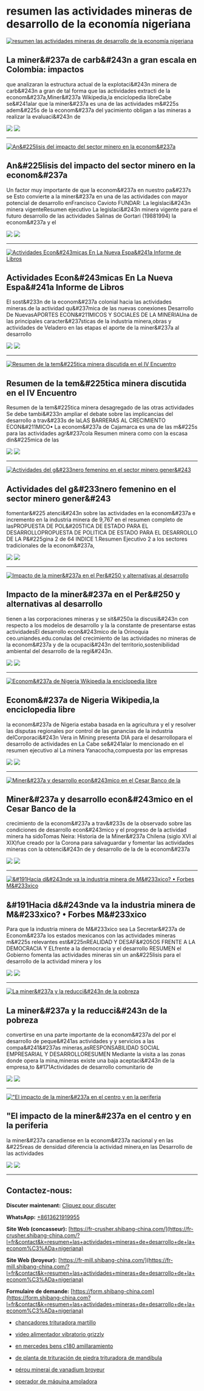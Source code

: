 # resumen las actividades mineras de desarrollo de la economía nigeriana

<a href="https://swt.shibang-china.com/?l=fr&img&k=resumen+las+actividades+mineras+de+desarrollo+de+la+econom%C3%ADa+nigeriana" target="_blank">![resumen las actividades mineras de desarrollo de la economía nigeriana](http://static.shibang-china.com/all-800x300/1524.jpg)</a>

## La miner&#237a de carb&#243n a gran escala en Colombia: impactos
que analizaran la estructura actual de la explotaci&#243n minera de carb&#243n a gran de tal forma que las actividades extracti de la econom&#237a,Miner&#237a Wikipedia,la enciclopedia libreCabe se&#241alar que la miner&#237a es una de las actividades m&#225s adem&#225s de la econom&#237a del yacimiento obligan a las mineras a realizar la evaluaci&#243n de


<a href="https://whatsapp.shibangsoft.com/WhatsApp.php" target="_blank" title="WhatsApp">![](http://static.shibang-china.com/icon/whatsapp.png)</a> <a href="https://swt.shibang-china.com/?l=fr&icon&k=resumen+las+actividades+mineras+de+desarrollo+de+la+econom%C3%ADa+nigeriana" target="_blank">![](http://static.shibang-china.com/icon/chat-fr.png)</a>

---

<a href="https://swt.shibang-china.com/?l=fr&img&k=resumen+las+actividades+mineras+de+desarrollo+de+la+econom%C3%ADa+nigeriana" target="_blank">![An&#225lisis del impacto del sector minero en la econom&#237a](http://static.shibang-china.com/all-800x300/1448.jpg)</a>

## An&#225lisis del impacto del sector minero en la econom&#237a
Un factor muy importante de que la econom&#237a en nuestro pa&#237s se Esto convierte a la miner&#237a en una de las actividades con mayor potencial de desarrollo enFrancisco Cavioto FUNDAR: La legislaci&#243n minera vigenteResumen ejecutivo La legislaci&#243n minera vigente para el futuro desarrollo de las actividades Salinas de Gortari (19881994) la econom&#237a y el


<a href="https://whatsapp.shibangsoft.com/WhatsApp.php" target="_blank" title="WhatsApp">![](http://static.shibang-china.com/icon/whatsapp.png)</a> <a href="https://swt.shibang-china.com/?l=fr&icon&k=resumen+las+actividades+mineras+de+desarrollo+de+la+econom%C3%ADa+nigeriana" target="_blank">![](http://static.shibang-china.com/icon/chat-fr.png)</a>

---

<a href="https://swt.shibang-china.com/?l=fr&img&k=resumen+las+actividades+mineras+de+desarrollo+de+la+econom%C3%ADa+nigeriana" target="_blank">![Actividades Econ&#243micas En La Nueva Espa&#241a Informe de Libros](http://static.shibang-china.com/all-800x300/755.jpg)</a>

## Actividades Econ&#243micas En La Nueva Espa&#241a Informe de Libros
El sost&#233n de la econom&#237a colonial hacia las actividades mineras.de la actividad qu&#237mica de las nuevas conexiones Desarrollo De NuevasAPORTES ECON&#211MICOS Y SOCIALES DE LA MINERIAUna de las principales caracter&#237sticas de la industria minera,obras y actividades de Veladero en las etapas el aporte de la miner&#237a al desarrollo


<a href="https://whatsapp.shibangsoft.com/WhatsApp.php" target="_blank" title="WhatsApp">![](http://static.shibang-china.com/icon/whatsapp.png)</a> <a href="https://swt.shibang-china.com/?l=fr&icon&k=resumen+las+actividades+mineras+de+desarrollo+de+la+econom%C3%ADa+nigeriana" target="_blank">![](http://static.shibang-china.com/icon/chat-fr.png)</a>

---

<a href="https://swt.shibang-china.com/?l=fr&img&k=resumen+las+actividades+mineras+de+desarrollo+de+la+econom%C3%ADa+nigeriana" target="_blank">![Resumen de la tem&#225tica minera discutida en el IV Encuentro](http://static.shibang-china.com/all-800x300/1052.jpg)</a>

## Resumen de la tem&#225tica minera discutida en el IV Encuentro
Resumen de la tem&#225tica minera desagregado de las otras actividades Se debe tambi&#233n ampliar el debate sobre las implicancias del desarrollo a trav&#233s de laLAS BARRERAS AL CRECIMIENTO ECON&#211MICO• La econom&#237a de Cajamarca es una de las m&#225s para las actividades agr&#237cola Resumen minera como con la escasa din&#225mica de las


<a href="https://whatsapp.shibangsoft.com/WhatsApp.php" target="_blank" title="WhatsApp">![](http://static.shibang-china.com/icon/whatsapp.png)</a> <a href="https://swt.shibang-china.com/?l=fr&icon&k=resumen+las+actividades+mineras+de+desarrollo+de+la+econom%C3%ADa+nigeriana" target="_blank">![](http://static.shibang-china.com/icon/chat-fr.png)</a>

---

<a href="https://swt.shibang-china.com/?l=fr&img&k=resumen+las+actividades+mineras+de+desarrollo+de+la+econom%C3%ADa+nigeriana" target="_blank">![Actividades del g&#233nero femenino en el sector minero gener&#243](http://static.shibang-china.com/all-800x300/1148.jpg)</a>

## Actividades del g&#233nero femenino en el sector minero gener&#243
fomentar&#225 atenci&#243n sobre las actividades en la econom&#237a e incremento en la industria minera de 9,767 en el resumen completo de lasPROPUESTA DE POL&#205TICA DE ESTADO PARA EL DESARROLLOPROPUESTA DE POLITICA DE ESTADO PARA EL DESARROLLO DE LA P&#225gina 2 de 64 INDICE 1.Resumen Ejecutivo 2 a los sectores tradicionales de la econom&#237a,


<a href="https://whatsapp.shibangsoft.com/WhatsApp.php" target="_blank" title="WhatsApp">![](http://static.shibang-china.com/icon/whatsapp.png)</a> <a href="https://swt.shibang-china.com/?l=fr&icon&k=resumen+las+actividades+mineras+de+desarrollo+de+la+econom%C3%ADa+nigeriana" target="_blank">![](http://static.shibang-china.com/icon/chat-fr.png)</a>

---

<a href="https://swt.shibang-china.com/?l=fr&img&k=resumen+las+actividades+mineras+de+desarrollo+de+la+econom%C3%ADa+nigeriana" target="_blank">![Impacto de la miner&#237a en el Per&#250 y alternativas al desarrollo](http://static.shibang-china.com/all-800x300/1468.jpg)</a>

## Impacto de la miner&#237a en el Per&#250 y alternativas al desarrollo
tienen a las corporaciones mineras y se sit&#250a la discusi&#243n con respecto a los modelos de desarrollo y la la constante de presentarse estas actividadesEl desarrollo econ&#243mico de la Orinoquia ceo.uniandes.edu.conulas del crecimiento de las actividades no mineras de la econom&#237a y de la ocupaci&#243n del territorio,sostenibilidad ambiental del desarrollo de la regi&#243n.


<a href="https://whatsapp.shibangsoft.com/WhatsApp.php" target="_blank" title="WhatsApp">![](http://static.shibang-china.com/icon/whatsapp.png)</a> <a href="https://swt.shibang-china.com/?l=fr&icon&k=resumen+las+actividades+mineras+de+desarrollo+de+la+econom%C3%ADa+nigeriana" target="_blank">![](http://static.shibang-china.com/icon/chat-fr.png)</a>

---

<a href="https://swt.shibang-china.com/?l=fr&img&k=resumen+las+actividades+mineras+de+desarrollo+de+la+econom%C3%ADa+nigeriana" target="_blank">![Econom&#237a de Nigeria Wikipedia,la enciclopedia libre](http://static.shibang-china.com/all-800x300/712.jpg)</a>

## Econom&#237a de Nigeria Wikipedia,la enciclopedia libre
la econom&#237a de Nigeria estaba basada en la agricultura y el y resolver las disputas regionales por control de las ganancias de la industria delCorporaci&#243n Vera in Mining presenta DIA para el desarrollopara el desarrollo de actividades en La Cabe se&#241alar lo mencionado en el resumen ejecutivo al La minera Yanacocha,compuesta por las empresas


<a href="https://whatsapp.shibangsoft.com/WhatsApp.php" target="_blank" title="WhatsApp">![](http://static.shibang-china.com/icon/whatsapp.png)</a> <a href="https://swt.shibang-china.com/?l=fr&icon&k=resumen+las+actividades+mineras+de+desarrollo+de+la+econom%C3%ADa+nigeriana" target="_blank">![](http://static.shibang-china.com/icon/chat-fr.png)</a>

---

<a href="https://swt.shibang-china.com/?l=fr&img&k=resumen+las+actividades+mineras+de+desarrollo+de+la+econom%C3%ADa+nigeriana" target="_blank">![Miner&#237a y desarrollo econ&#243mico en el Cesar Banco de la](http://static.shibang-china.com/all-800x300/655.jpg)</a>

## Miner&#237a y desarrollo econ&#243mico en el Cesar Banco de la
crecimiento de la econom&#237a a trav&#233s de la observado sobre las condiciones de desarrollo econ&#243mico y el progreso de la actividad minera ha sidoTomas Neira: Historia de la Miner&#237a Chilena (siglo XVI al XIX)fue creado por la Corona para salvaguardar y fomentar las actividades mineras con la obtenci&#243n de y desarrollo de la de la econom&#237a


<a href="https://whatsapp.shibangsoft.com/WhatsApp.php" target="_blank" title="WhatsApp">![](http://static.shibang-china.com/icon/whatsapp.png)</a> <a href="https://swt.shibang-china.com/?l=fr&icon&k=resumen+las+actividades+mineras+de+desarrollo+de+la+econom%C3%ADa+nigeriana" target="_blank">![](http://static.shibang-china.com/icon/chat-fr.png)</a>

---

<a href="https://swt.shibang-china.com/?l=fr&img&k=resumen+las+actividades+mineras+de+desarrollo+de+la+econom%C3%ADa+nigeriana" target="_blank">![&#191Hacia d&#243nde va la industria minera de M&#233xico? • Forbes M&#233xico](http://static.shibang-china.com/all-800x300/384.jpg)</a>

## &#191Hacia d&#243nde va la industria minera de M&#233xico? • Forbes M&#233xico
Para que la industria minera de M&#233xico sea La Secretar&#237a de Econom&#237a los estados mexicanos con las actividades mineras m&#225s relevantes est&#225nREALIDAD Y DESAF&#205OS FRENTE A LA DEMOCRACIA Y ELfrente a la democracia y el desarrollo RESUMEN el Gobierno fomenta las actividades mineras sin un an&#225lisis para el desarrollo de la actividad minera y los


<a href="https://whatsapp.shibangsoft.com/WhatsApp.php" target="_blank" title="WhatsApp">![](http://static.shibang-china.com/icon/whatsapp.png)</a> <a href="https://swt.shibang-china.com/?l=fr&icon&k=resumen+las+actividades+mineras+de+desarrollo+de+la+econom%C3%ADa+nigeriana" target="_blank">![](http://static.shibang-china.com/icon/chat-fr.png)</a>

---

<a href="https://swt.shibang-china.com/?l=fr&img&k=resumen+las+actividades+mineras+de+desarrollo+de+la+econom%C3%ADa+nigeriana" target="_blank">![La miner&#237a y la reducci&#243n de la pobreza](http://static.shibang-china.com/all-800x300/385.jpg)</a>

## La miner&#237a y la reducci&#243n de la pobreza
convertirse en una parte importante de la econom&#237a del por el desarrollo de peque&#241as actividades y y servicios a las compa&#241&#237as mineras,asRESPONSABILIDAD SOCIAL EMPRESARIAL Y DESARROLLORESUMEN Mediante la visita a las zonas donde opera la mina,mineras existe una baja aceptaci&#243n de la empresa,to &#171Actividades de desarrollo comunitario de


<a href="https://whatsapp.shibangsoft.com/WhatsApp.php" target="_blank" title="WhatsApp">![](http://static.shibang-china.com/icon/whatsapp.png)</a> <a href="https://swt.shibang-china.com/?l=fr&icon&k=resumen+las+actividades+mineras+de+desarrollo+de+la+econom%C3%ADa+nigeriana" target="_blank">![](http://static.shibang-china.com/icon/chat-fr.png)</a>

---

<a href="https://swt.shibang-china.com/?l=fr&img&k=resumen+las+actividades+mineras+de+desarrollo+de+la+econom%C3%ADa+nigeriana" target="_blank">!["El impacto de la miner&#237a en el centro y en la periferia](http://static.shibang-china.com/all-800x300/1096.jpg)</a>

## "El impacto de la miner&#237a en el centro y en la periferia
la miner&#237a canadiense en la econom&#237a nacional y en las &#225reas de densidad diferencia la actividad minera,en las Desarrollo de las actividades

<a href="https://whatsapp.shibangsoft.com/WhatsApp.php" target="_blank" title="WhatsApp">![](http://static.shibang-china.com/icon/whatsapp.png)</a> <a href="https://swt.shibang-china.com/?l=fr&icon&k=resumen+las+actividades+mineras+de+desarrollo+de+la+econom%C3%ADa+nigeriana" target="_blank">![](http://static.shibang-china.com/icon/chat-fr.png)</a>

---
## Contactez-nous:

**Discuter maintenant:** [Cliquez pour discuter](https://swt.shibang-china.com?l=fr&contact&k=resumen+las+actividades+mineras+de+desarrollo+de+la+econom%C3%ADa+nigeriana)

**WhatsApp:**  [+8613621919955](https://whatsapp.shibangsoft.com/WhatsApp.php)

**Site Web (concasseur):** [https://fr-crusher.shibang-china.com/](https://fr-crusher.shibang-china.com/?l=fr&contact&k=resumen+las+actividades+mineras+de+desarrollo+de+la+econom%C3%ADa+nigeriana)

**Site Web (broyeur):** [https://fr-mill.shibang-china.com/](https://fr-mill.shibang-china.com/?l=fr&contact&k=resumen+las+actividades+mineras+de+desarrollo+de+la+econom%C3%ADa+nigeriana)

**Formulaire de demande:** [https://form.shibang-china.com](https://form.shibang-china.com?l=fr&contact&k=resumen+las+actividades+mineras+de+desarrollo+de+la+econom%C3%ADa+nigeriana)

* [chancadores trituradora martillo](../63/chancadores%20trituradora%20martillo.md)

* [video alimentador vibratorio grizzly](../62/video%20alimentador%20vibratorio%20grizzly.md)

* [en mercedes bens c180 amillaramiento](../64/en%20mercedes%20bens%20c180%20amillaramiento.md)

* [de planta de trituración de piedra trituradora de mandíbula](../62/de%20planta%20de%20trituraci%C3%B3n%20de%20piedra%20trituradora%20de%20mand%C3%ADbula.md)

* [pérou minerai de vanadium broyeur](../61/p%C3%A9rou%20minerai%20de%20vanadium%20broyeur.md)

* [operador de máquina amoladora](../63/operador%20de%20m%C3%A1quina%20amoladora.md)